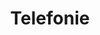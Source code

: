 ---
  title: Telefonie
  menu:
    main:
      name: Telefonie
      weight: 1
      pre: Wanneer je belt met Callvoip ben je altijd bereikbaar, op kantoor en ook onderweg.
---